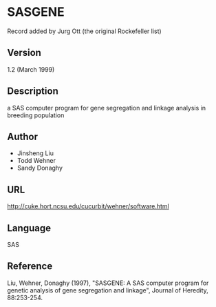 # SASGENE
Record added by Jurg Ott (the original Rockefeller list)

## Version
1.2 (March 1999)

## Description
a SAS computer program for gene segregation and linkage analysis in breeding population

## Author
* Jinsheng Liu
* Todd Wehner
* Sandy Donaghy

## URL
http://cuke.hort.ncsu.edu/cucurbit/wehner/software.html

## Language
SAS

## Reference
Liu, Wehner, Donaghy (1997), "SASGENE: A SAS computer program for genetic analysis of gene segregation and linkage", Journal of Heredity, 88:253-254.